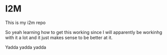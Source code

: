 # I2M
This is my i2m repo


So yeah learning how to get this working since I will apparently be workinhg with it a lot and it just makes sense to be better at it. 

Yadda yadda yadda
